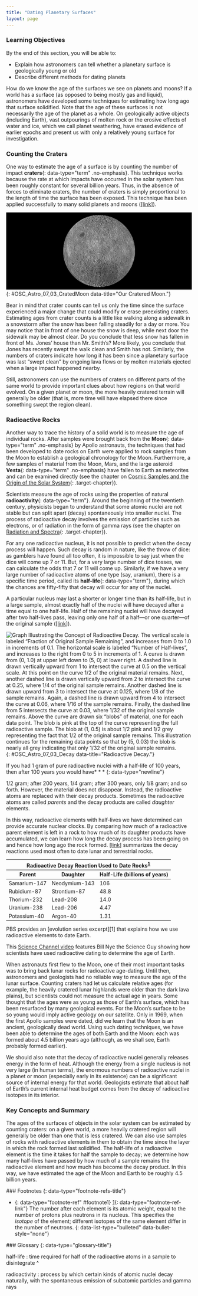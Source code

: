 ```yaml
---
title: "Dating Planetary Surfaces"
layout: page
---
```



### Learning Objectives

By the end of this section, you will be able to:

* Explain how astronomers can tell whether a planetary surface is geologically young or old
* Describe different methods for dating planets

How do we know the age of the surfaces we see on planets and moons? If a world has a surface (as opposed to being mostly gas and liquid), astronomers have developed some techniques for estimating how long ago that surface solidified. Note that the age of these surfaces is not necessarily the age of the planet as a whole. On geologically active objects (including Earth), vast outpourings of molten rock or the erosive effects of water and ice, which we call planet weathering, have erased evidence of earlier epochs and present us with only a relatively young surface for investigation.

### Counting the Craters

One way to estimate the age of a surface is by counting the number of impact **craters**{: data-type="term" .no-emphasis}. This technique works because the rate at which impacts have occurred in the solar system has been roughly constant for several billion years. Thus, in the absence of forces to eliminate craters, the number of craters is simply proportional to the length of time the surface has been exposed. This technique has been applied successfully to many solid planets and moons ([\[link\]](#OSC_Astro_07_03_CratedMoon)).

 ![Image of the Moon taken by the Lunar Reconnaissance Orbiter. This composite image shows the Lunar surface not seen from Earth. This region is so heavily cratered that most overlap. Only one small mare (Lunar &#x201C;sea&#x201D;) is seen at upper left.](../resources/OSC_Astro_07_03_CratedMoon.jpg "This composite image of the Moon&#x2019;s surface was made from many smaller images taken between November 2009 and February 2011 by the Lunar Reconnaissance Orbiter (LRO) and shows craters of many different sizes. (credit: modification of work by NASA/GSFC/Arizona State University)"){: #OSC_Astro_07_03_CratedMoon data-title="Our Cratered Moon."}

Bear in mind that crater counts can tell us only the time since the surface experienced a major change that could modify or erase preexisting craters. Estimating ages from crater counts is a little like walking along a sidewalk in a snowstorm after the snow has been falling steadily for a day or more. You may notice that in front of one house the snow is deep, while next door the sidewalk may be almost clear. Do you conclude that less snow has fallen in front of Ms. Jones’ house than Mr. Smith’s? More likely, you conclude that Jones has recently swept the walk clean and Smith has not. Similarly, the numbers of craters indicate how long it has been since a planetary surface was last “swept clean” by ongoing lava flows or by molten materials ejected when a large impact happened nearby.

Still, astronomers can use the numbers of craters on different parts of the same world to provide important clues about how regions on that world evolved. On a given planet or moon, the more heavily cratered terrain will generally be older (that is, more time will have elapsed there since something swept the region clean).

### Radioactive Rocks

Another way to trace the history of a solid world is to measure the age of individual rocks. After samples were brought back from the **Moon**{: data-type="term" .no-emphasis} by Apollo astronauts, the techniques that had been developed to date rocks on Earth were applied to rock samples from the Moon to establish a geological chronology for the Moon. Furthermore, a few samples of material from the Moon, Mars, and the large asteroid **Vesta**{: data-type="term" .no-emphasis} have fallen to Earth as meteorites and can be examined directly (see the chapter on [Cosmic Samples and the Origin of the Solar System](/m59870){: .target-chapter}).

Scientists measure the age of rocks using the properties of natural **radioactivity**{: data-type="term"}. Around the beginning of the twentieth century, physicists began to understand that some atomic nuclei are not stable but can split apart (decay) spontaneously into smaller nuclei. The process of radioactive decay involves the emission of particles such as electrons, or of radiation in the form of gamma rays (see the chapter on [Radiation and Spectra](/m59791){: .target-chapter}).

For any one radioactive nucleus, it is not possible to predict when the decay process will happen. Such decay is random in nature, like the throw of dice: as gamblers have found all too often, it is impossible to say just when the dice will come up 7 or 11. But, for a very large number of dice tosses, we can calculate the odds that 7 or 11 will come up. Similarly, if we have a very large number of radioactive atoms of one type (say, uranium), there is a specific time period, called its **half-life**{: data-type="term"}, during which the chances are fifty-fifty that decay will occur for any of the nuclei.

A particular nucleus may last a shorter or longer time than its half-life, but in a large sample, almost exactly half of the nuclei will have decayed after a time equal to one half-life. Half of the remaining nuclei will have decayed after two half-lives pass, leaving only one half of a half—or one quarter—of the original sample ([\[link\]](#OSC_Astro_07_03_Decay)).

 ![Graph Illustrating the Concept of Radioactive Decay. The vertical scale is labeled &#x201C;Fraction of Original Sample Remaining&#x201D;, and increases from 0 to 1.0 in increments of 0.1. The horizontal scale is labeled &#x201C;Number of Half-lives&#x201D;, and increases to the right from 0 to 5 in increments of 1. A curve is drawn from (0, 1.0) at upper left down to (5, 0) at lower right. A dashed line is drawn vertically upward from 1 to intersect the curve at 0.5 on the vertical scale. At this point on the curve 1/2 of the original material remains. Next, another dashed line is drawn vertically upward from 2 to intersect the curve at 0.25, where 1/4 of the original sample remains. Another dashed line is drawn upward from 3 to intersect the curve at 0.125, where 1/8 of the sample remains. Again, a dashed line is drawn upward from 4 to intersect the curve at 0.06, where 1/16 of the sample remains. Finally, the dashed line from 5 intersects the curve at 0.03, where 1/32 of the original sample remains. Above the curve are drawn six &#x201C;blobs&#x201D; of material, one for each data point. The blob is pink at the top of the curve representing the full radioactive sample. The blob at (1, 0.5) is about 1/2 pink and 1/2 grey representing the fact that 1/2 of the original sample remains. This illustration continues for the remaining data points so that by (5, 0.03) the blob is nearly all grey indicating that only 1/32 of the original sample remains.](../resources/OSC_Astro_07_03_Decay.jpg "This graph shows (in pink) the amount of a radioactive sample that remains after several half-lives have passed. After one half-life, half the sample is left; after two half-lives, one half of the remainder (or one quarter) is left; and after three half-lives, one half of that (or one eighth) is left. Note that, in reality, the decay of radioactive elements in a rock sample would not cause any visible change in the appearance of the rock; the splashes of color are shown here for conceptual purposes only."){: #OSC_Astro_07_03_Decay data-title="Radioactive Decay."}

If you had 1 gram of pure radioactive nuclei with a half-life of 100 years, then after 100 years you would have* * *
{: data-type="newline"}

1/2 gram; after 200 years, 1/4 gram; after 300 years, only 1/8 gram; and so forth. However, the material does not disappear. Instead, the radioactive atoms are replaced with their decay products. Sometimes the radioactive atoms are called *parents* and the decay products are called *daughter* elements.

In this way, radioactive elements with half-lives we have determined can provide accurate nuclear clocks. By comparing how much of a radioactive parent element is left in a rock to how much of its daughter products have accumulated, we can learn how long the decay process has been going on and hence how long ago the rock formed. [\[link\]](#fs-id1170326095430) summarizes the decay reactions used most often to date lunar and terrestrial rocks.

<table summary="This table contains 3 columns and 6 rows. The first row is a header row and it labels each column, &#x201C;Parent&#x201D;, &#x201C;Daughter&#x201D;, and &#x201C;Half-Life (billions of years)&#x201D;. Under the &#x201C;Parent&#x201D; column are the values, &#x201C;Samarium-147&#x201D;, &#x201C;Rubidium-87&#x201D;, &#x201C;Thorium-232&#x201D;, &#x201C;Uranium-238&#x201D;, and &#x201C;Potassium-40&#x201D;. Under the &#x201C;Daughter&#x201D; column are the values, &#x201C;Neodymium-143&#x201D;, &#x201C;Strontium-87&#x201D;, &#x201C;Lead-208&#x201D;, &#x201C;Lead-206&#x201D;, and &#x201C;Argon-40&#x201D;. Finally, under the &#x201C;Half-Life (billions of years)&#x201D; column are the values, &#x201C;106&#x201D;, &#x201C;48.8&#x201D;, &#x201C;14.0&#x201D;, &#x201C;4.47&#x201D;, and &#x201C;1.31&#x201D;." class="span-all"><thead>
<tr>
<th colspan="3" data-align="center">Radioactive Decay Reaction Used to Date Rocks<sup data-type="footnote-number" id="footnote-ref1"><a data-type="footnote-link" href="#footnote1">1</a></sup></th>
</tr>
<tr valign="top">
<th data-valign="bottom" data-align="center">Parent</th>
<th data-valign="bottom" data-align="center">Daughter</th>
<th data-valign="bottom" data-align="center">Half-Life (billions of years)</th>
</tr>
</thead><tbody>
<tr valign="top">
<td data-valign="top" data-align="left">Samarium-147</td>
<td data-valign="top" data-align="left">Neodymium-143</td>
<td data-valign="top" data-align="left">106</td>
</tr>
<tr valign="top">
<td data-valign="top" data-align="left">Rubidium-87</td>
<td data-valign="top" data-align="left">Strontium-87</td>
<td data-valign="top" data-align="left">48.8</td>
</tr>
<tr valign="top">
<td data-valign="top" data-align="left">Thorium-232</td>
<td data-valign="top" data-align="left">Lead-208</td>
<td data-valign="top" data-align="left">14.0</td>
</tr>
<tr valign="top">
<td data-valign="top" data-align="left">Uranium-238</td>
<td data-valign="top" data-align="left">Lead-206</td>
<td data-valign="top" data-align="left">4.47</td>
</tr>
<tr valign="top">
<td data-valign="top" data-align="left">Potassium-40</td>
<td data-valign="top" data-align="left">Argon-40</td>
<td data-valign="top" data-align="left">1.31</td>
</tr>
</tbody></table>

<div data-type="note" class="astronomy link-to-learning" markdown="1">
PBS provides an [evolution series excerpt][1] that explains how we use radioactive elements to date Earth.

This [Science Channel video][2] features Bill Nye the Science Guy showing how scientists have used radioactive dating to determine the age of Earth.

</div>

When astronauts first flew to the Moon, one of their most important tasks was to bring back lunar rocks for radioactive age-dating. Until then, astronomers and geologists had no reliable way to measure the age of the lunar surface. Counting craters had let us calculate relative ages (for example, the heavily cratered lunar highlands were older than the dark lava plains), but scientists could not measure the actual age in years. Some thought that the ages were as young as those of Earth’s surface, which has been resurfaced by many geological events. For the Moon’s surface to be so young would imply active geology on our satellite. Only in 1969, when the first Apollo samples were dated, did we learn that the Moon is an ancient, geologically dead world. Using such dating techniques, we have been able to determine the ages of both Earth and the Moon: each was formed about 4.5 billion years ago (although, as we shall see, Earth probably formed earlier).

We should also note that the decay of radioactive nuclei generally releases energy in the form of heat. Although the energy from a single nucleus is not very large (in human terms), the enormous numbers of radioactive nuclei in a planet or moon (especially early in its existence) can be a significant source of internal energy for that world. Geologists estimate that about half of Earth’s current internal heat budget comes from the decay of radioactive isotopes in its interior.

### Key Concepts and Summary

The ages of the surfaces of objects in the solar system can be estimated by counting craters: on a given world, a more heavily cratered region will generally be older than one that is less cratered. We can also use samples of rocks with radioactive elements in them to obtain the time since the layer in which the rock formed last solidified. The half-life of a radioactive element is the time it takes for half the sample to decay; we determine how many half-lives have passed by how much of a sample remains the radioactive element and how much has become the decay product. In this way, we have estimated the age of the Moon and Earth to be roughly 4.5 billion years.

<div data-type="footnote-refs" markdown="1">
### Footnotes
{: data-type="footnote-refs-title"}

* {: data-type="footnote-ref" #footnote1} [1](#footnote-ref1){: data-type="footnote-ref-link"} <span data-type="footnote-ref-content">The number after each element is its atomic weight, equal to the number of protons plus neutrons in its nucleus. This specifies the *isotope* of the element; different isotopes of the same element differ in the number of neutrons.</span>
{: data-list-type="bulleted" data-bullet-style="none"}

</div>

<div data-type="glossary" markdown="1">
### Glossary
{: data-type="glossary-title"}

half-life
: time required for half of the radioactive atoms in a sample to disintegrate
^

radioactivity
: process by which certain kinds of atomic nuclei decay naturally, with the spontaneous emission of subatomic particles and gamma rays

</div>



[1]: https://openstaxcollege.org/l/30pbsradiomat
[2]: https://openstaxcollege.org/l/30billnyevideo

